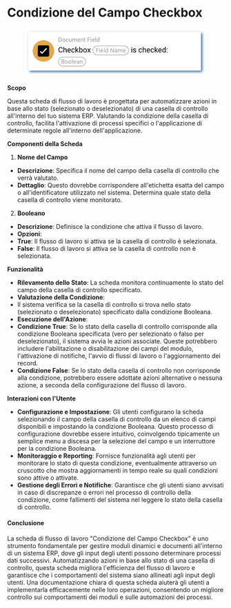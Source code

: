# Condizione del Campo Checkbox

<figure><img src="../../../.gitbook/assets/userlmn_b689c7ce31284b4635be85f674a90917.png" alt=""><figcaption></figcaption></figure>

**Scopo**

Questa scheda di flusso di lavoro è progettata per automatizzare azioni in base allo stato (selezionato o deselezionato) di una casella di controllo all'interno del tuo sistema ERP. Valutando la condizione della casella di controllo, facilita l'attivazione di processi specifici o l'applicazione di determinate regole all'interno dell'applicazione.

**Componenti della Scheda**

1. **Nome del Campo**
* **Descrizione**: Specifica il nome del campo della casella di controllo che verrà valutato.
* **Dettaglio**: Questo dovrebbe corrispondere all'etichetta esatta del campo o all'identificatore utilizzato nel sistema. Determina quale stato della casella di controllo viene monitorato.
2. **Booleano**
* **Descrizione**: Definisce la condizione che attiva il flusso di lavoro.
* **Opzioni**:
* **True**: Il flusso di lavoro si attiva se la casella di controllo è selezionata.
* **False**: Il flusso di lavoro si attiva se la casella di controllo non è selezionata.

**Funzionalità**

* **Rilevamento dello Stato**: La scheda monitora continuamente lo stato del campo della casella di controllo specificato.
* **Valutazione della Condizione**:
* Il sistema verifica se la casella di controllo si trova nello stato (selezionato o deselezionato) specificato dalla condizione Booleana.
* **Esecuzione dell'Azione**:
* **Condizione True**: Se lo stato della casella di controllo corrisponde alla condizione Booleana specificata (vero per selezionato o falso per deselezionato), il sistema avvia le azioni associate. Queste potrebbero includere l'abilitazione o disabilitazione dei campi del modulo, l'attivazione di notifiche, l'avvio di flussi di lavoro o l'aggiornamento dei record.
* **Condizione False**: Se lo stato della casella di controllo non corrisponde alla condizione, potrebbero essere adottate azioni alternative o nessuna azione, a seconda della configurazione del flusso di lavoro.

**Interazioni con l'Utente**

* **Configurazione e Impostazione**: Gli utenti configurano la scheda selezionando il campo della casella di controllo da un elenco di campi disponibili e impostando la condizione Booleana. Questo processo di configurazione dovrebbe essere intuitivo, coinvolgendo tipicamente un semplice menu a discesa per la selezione del campo e un interruttore per la condizione Booleana.
* **Monitoraggio e Reporting**: Fornisce funzionalità agli utenti per monitorare lo stato di questa condizione, eventualmente attraverso un cruscotto che mostra aggiornamenti in tempo reale su quali condizioni sono attive o attivate.
* **Gestione degli Errori e Notifiche**: Garantisce che gli utenti siano avvisati in caso di discrepanze o errori nel processo di controllo della condizione, come fallimenti del sistema nel leggere lo stato della casella di controllo.

#### Conclusione

La scheda di flusso di lavoro "Condizione del Campo Checkbox" è uno strumento fondamentale per gestire moduli dinamici e documenti all'interno di un sistema ERP, dove gli input degli utenti possono determinare processi dati successivi. Automatizzando azioni in base allo stato di una casella di controllo, questa scheda migliora l'efficienza del flusso di lavoro e garantisce che i comportamenti del sistema siano allineati agli input degli utenti. Una documentazione chiara di questa scheda aiuterà gli utenti a implementarla efficacemente nelle loro operazioni, consentendo un migliore controllo sui comportamenti dei moduli e sulle automazioni dei processi.
